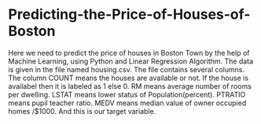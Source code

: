 # Predicting-the-Price-of-Houses-of-Boston
Here we need to predict the price of houses in Boston Town by the help of Machine Learning, using Python and Linear Regression Algorithm.
The data is given in the file named housing.csv.
The file contains several columns.
The column COUNT means the houses are available or not. If the house is availabel then it is labeled as 1 else 0.
RM means average number of rooms per dwelling.
LSTAT means lower status of Population(percent).
PTRATIO means pupil teacher ratio.
MEDV means median value of owner occupied homes /$1000. And this is our target variable.
